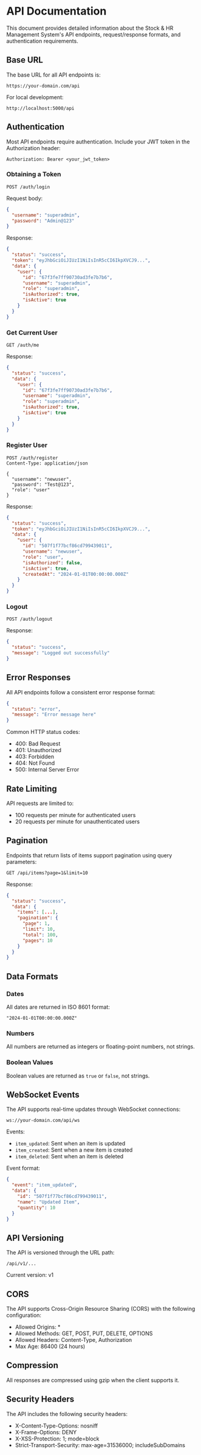 # API Documentation

This document provides detailed information about the Stock & HR Management System's API endpoints, request/response formats, and authentication requirements.

## Base URL

The base URL for all API endpoints is:

```
https://your-domain.com/api
```

For local development:

```
http://localhost:5000/api
```

## Authentication

Most API endpoints require authentication. Include your JWT token in the Authorization header:

```
Authorization: Bearer <your_jwt_token>
```

### Obtaining a Token

```
POST /auth/login
```

Request body:
```json
{
  "username": "superadmin",
  "password": "Admin@123"
}
```

Response:
```json
{
  "status": "success",
  "token": "eyJhbGciOiJIUzI1NiIsInR5cCI6IkpXVCJ9...",
  "data": {
    "user": {
      "id": "67f3fe7ff90730ad3fe7b7b6",
      "username": "superadmin",
      "role": "superadmin",
      "isAuthorized": true,
      "isActive": true
    }
  }
}
```

### Get Current User
```
GET /auth/me
```

Response:
```json
{
  "status": "success",
  "data": {
    "user": {
      "id": "67f3fe7ff90730ad3fe7b7b6",
      "username": "superadmin",
      "role": "superadmin",
      "isAuthorized": true,
      "isActive": true
    }
  }
}
```

### Register User
```
POST /auth/register
Content-Type: application/json

{
  "username": "newuser",
  "password": "Test@123",
  "role": "user"
}
```

Response:
```json
{
  "status": "success",
  "token": "eyJhbGciOiJIUzI1NiIsInR5cCI6IkpXVCJ9...",
  "data": {
    "user": {
      "id": "507f1f77bcf86cd799439011",
      "username": "newuser",
      "role": "user",
      "isAuthorized": false,
      "isActive": true,
      "createdAt": "2024-01-01T00:00:00.000Z"
    }
  }
}
```

### Logout
```
POST /auth/logout
```

Response:
```json
{
  "status": "success",
  "message": "Logged out successfully"
}
```

## Error Responses

All API endpoints follow a consistent error response format:

```json
{
  "status": "error",
  "message": "Error message here"
}
```

Common HTTP status codes:
- 400: Bad Request
- 401: Unauthorized
- 403: Forbidden
- 404: Not Found
- 500: Internal Server Error

## Rate Limiting

API requests are limited to:
- 100 requests per minute for authenticated users
- 20 requests per minute for unauthenticated users

## Pagination

Endpoints that return lists of items support pagination using query parameters:

```
GET /api/items?page=1&limit=10
```

Response:
```json
{
  "status": "success",
  "data": {
    "items": [...],
    "pagination": {
      "page": 1,
      "limit": 10,
      "total": 100,
      "pages": 10
    }
  }
}
```

## Data Formats

### Dates
All dates are returned in ISO 8601 format:
```
"2024-01-01T00:00:00.000Z"
```

### Numbers
All numbers are returned as integers or floating-point numbers, not strings.

### Boolean Values
Boolean values are returned as `true` or `false`, not strings.

## WebSocket Events

The API supports real-time updates through WebSocket connections:

```
ws://your-domain.com/api/ws
```

Events:
- `item_updated`: Sent when an item is updated
- `item_created`: Sent when a new item is created
- `item_deleted`: Sent when an item is deleted

Event format:
```json
{
  "event": "item_updated",
  "data": {
    "id": "507f1f77bcf86cd799439011",
    "name": "Updated Item",
    "quantity": 10
  }
}
```

## API Versioning

The API is versioned through the URL path:
```
/api/v1/...
```

Current version: v1

## CORS

The API supports Cross-Origin Resource Sharing (CORS) with the following configuration:
- Allowed Origins: *
- Allowed Methods: GET, POST, PUT, DELETE, OPTIONS
- Allowed Headers: Content-Type, Authorization
- Max Age: 86400 (24 hours)

## Compression

All responses are compressed using gzip when the client supports it.

## Security Headers

The API includes the following security headers:
- X-Content-Type-Options: nosniff
- X-Frame-Options: DENY
- X-XSS-Protection: 1; mode=block
- Strict-Transport-Security: max-age=31536000; includeSubDomains
